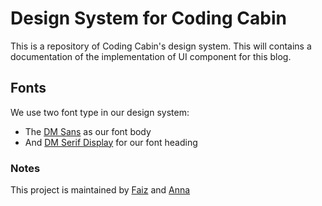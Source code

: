 # Design System for Coding Cabin

This is a repository of Coding Cabin's design system. This will contains a documentation of the implementation of UI component for this blog.

## Fonts

We use two font type in our design system:

- The [DM Sans](https://fonts.google.com/specimen/DM+Sans?query=DM+S) as our font body
- And [DM Serif Display](https://fonts.google.com/specimen/DM+Serif+Display?query=DM+S) for our font heading

### Notes

This project is maintained by [Faiz](https://fukuo.tumblr.com/) and [Anna](https://annasthms.tumblr.com/)
